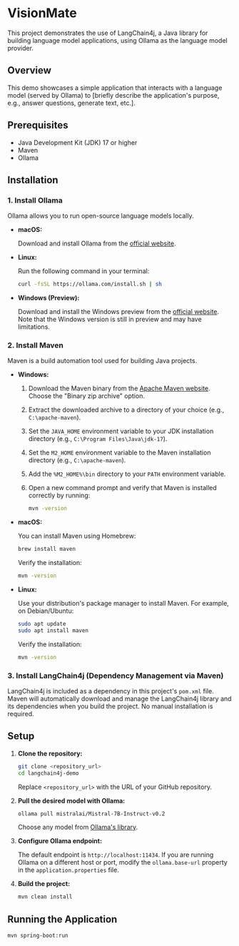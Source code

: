 # VisionMate

This project demonstrates the use of LangChain4j, a Java library for building language model applications, using Ollama as the language model provider.

## Overview

This demo showcases a simple application that interacts with a language model (served by Ollama) to [briefly describe the application's purpose, e.g., answer questions, generate text, etc.].

## Prerequisites

*   Java Development Kit (JDK) 17 or higher
*   Maven
*   Ollama

## Installation

### 1. Install Ollama

Ollama allows you to run open-source language models locally.

*   **macOS:**

    Download and install Ollama from the [official website](https://ollama.com/).

*   **Linux:**

    Run the following command in your terminal:

    ```bash
    curl -fsSL https://ollama.com/install.sh | sh
    ```

*   **Windows (Preview):**

    Download and install the Windows preview from the [official website](https://ollama.com/).  Note that the Windows version is still in preview and may have limitations.

### 2. Install Maven

Maven is a build automation tool used for building Java projects.

*   **Windows:**

    1.  Download the Maven binary from the [Apache Maven website](https://maven.apache.org/download.cgi). Choose the "Binary zip archive" option.
    2.  Extract the downloaded archive to a directory of your choice (e.g., `C:\apache-maven`).
    3.  Set the `JAVA_HOME` environment variable to your JDK installation directory (e.g., `C:\Program Files\Java\jdk-17`).
    4.  Set the `M2_HOME` environment variable to the Maven installation directory (e.g., `C:\apache-maven`).
    5.  Add the `%M2_HOME%\bin` directory to your `PATH` environment variable.
    6.  Open a new command prompt and verify that Maven is installed correctly by running:

        ```bash
        mvn -version
        ```

*   **macOS:**

    You can install Maven using Homebrew:

    ```bash
    brew install maven
    ```

    Verify the installation:

    ```bash
    mvn -version
    ```

*   **Linux:**

    Use your distribution's package manager to install Maven. For example, on Debian/Ubuntu:

    ```bash
    sudo apt update
    sudo apt install maven
    ```

    Verify the installation:

    ```bash
    mvn -version
    ```

### 3. Install LangChain4j (Dependency Management via Maven)

LangChain4j is included as a dependency in this project's `pom.xml` file. Maven will automatically download and manage the LangChain4j library and its dependencies when you build the project.  No manual installation is required.

## Setup

1.  **Clone the repository:**

    ```bash
    git clone <repository_url>
    cd langchain4j-demo
    ```

    Replace `<repository_url>` with the URL of your GitHub repository.

2.  **Pull the desired model with Ollama:**

    ```bash
    ollama pull mistralai/Mistral-7B-Instruct-v0.2
    ```

    Choose any model from [Ollama's library](https://ollama.com/library).

3.  **Configure Ollama endpoint:**

    The default endpoint is `http://localhost:11434`. If you are running Ollama on a different host or port, modify the `ollama.base-url` property in the `application.properties` file.

4.  **Build the project:**

    ```bash
    mvn clean install
    ```

## Running the Application

```bash
mvn spring-boot:run
